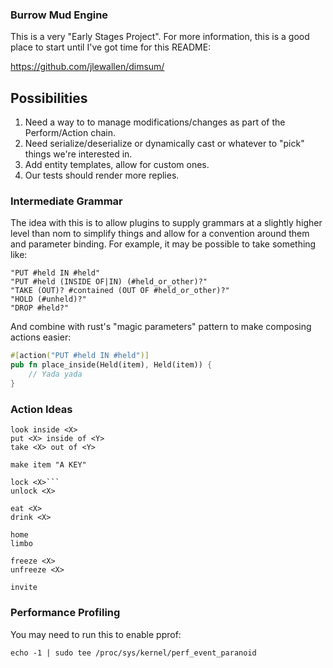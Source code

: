 ### Burrow Mud Engine

This is a very "Early Stages Project". For more information, this is a good
place to start until I've got time for this README:

https://github.com/jlewallen/dimsum/

## Possibilities

1. Need a way to to manage modifications/changes as part of the Perform/Action chain.
2. Need serialize/deserialize or dynamically cast or whatever to "pick" things we're interested in.
3. Add entity templates, allow for custom ones.
4. Our tests should render more replies.

### Intermediate Grammar

The idea with this is to allow plugins to supply grammars at a slightly higher
level than nom to simplify things and allow for a convention around them and
parameter binding. For example, it may be possible to take something like:

```
"PUT #held IN #held"
"PUT #held (INSIDE OF|IN) (#held_or_other)?"
"TAKE (OUT)? #contained (OUT OF #held_or_other)?"
"HOLD (#unheld)?"
"DROP #held?"
```

And combine with rust's "magic parameters" pattern to make composing actions easier:

```rust
#[action("PUT #held IN #held")]
pub fn place_inside(Held(item), Held(item)) {
    // Yada yada
}
```

### Action Ideas

```
look inside <X>
put <X> inside of <Y>
take <X> out of <Y>

make item "A KEY"

lock <X>```
unlock <X>

eat <X>
drink <X>

home
limbo

freeze <X>
unfreeze <X>

invite
```

### Performance Profiling

You may need to run this to enable pprof:

```
echo -1 | sudo tee /proc/sys/kernel/perf_event_paranoid
```